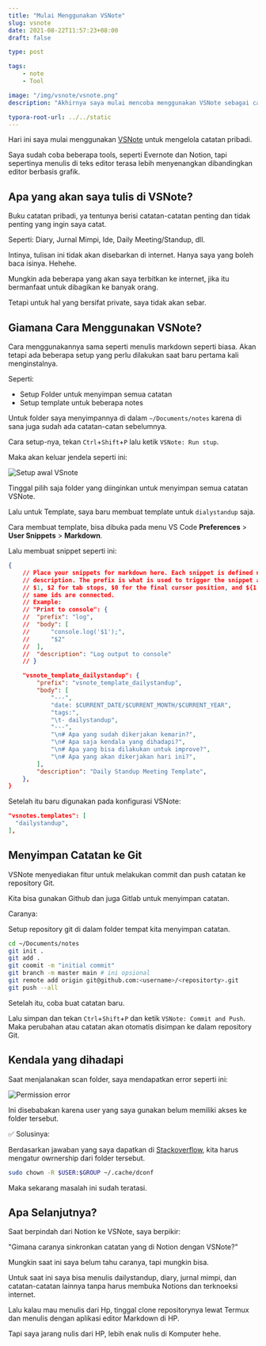 ```yaml
---
title: "Mulai Menggunakan VSNote"
slug: vsnote
date: 2021-08-22T11:57:23+08:00
draft: false

type: post

tags:
    - note
    - Tool

image: "/img/vsnote/vsnote.png"
description: "Akhirnya saya mulai mencoba menggunakan VSNote sebagai catatan pribadi"

typora-root-url: ../../static
---
```


Hari ini saya mulai menggunakan [VSNote](https://marketplace.visualstudio.com/items?itemName=patricklee.vsnotes) 
untuk mengelola catatan pribadi.

Saya sudah coba beberapa tools, seperti Evernote dan Notion, tapi sepertinya
menulis di teks editor terasa lebih menyenangkan dibandingkan editor berbasis
grafik.

## Apa yang akan saya tulis di VSNote?

Buku catatan pribadi, ya tentunya berisi catatan-catatan penting dan tidak penting
yang ingin saya catat.

Seperti: Diary, Jurnal Mimpi, Ide, Daily Meeting/Standup, dll.

Intinya, tulisan ini tidak akan disebarkan di internet. Hanya saya yang boleh
baca isinya. Hehehe.

Mungkin ada beberapa yang akan saya terbitkan ke internet,
jika itu bermanfaat untuk dibagikan ke banyak orang.

Tetapi untuk hal yang bersifat private, saya tidak akan sebar.

## Giamana Cara Menggunakan VSNote?

Cara menggunakannya sama seperti menulis markdown seperti biasa. Akan tetapi
ada beberapa setup yang perlu dilakukan saat baru pertama kali menginstalnya.

Seperti:

- Setup Folder untuk menyimpan semua catatan
- Setup template untuk beberapa notes

Untuk folder saya menyimpannya di dalam `~/Documents/notes` karena di sana juga
sudah ada catatan-catan sebelumnya.

Cara setup-nya, tekan `Ctrl`+`Shift`+`P` lalu ketik `VSNote: Run stup`.

Maka akan keluar jendela seperti ini:

![Setup awal VSnote](/img/vsnote/vsnote-setup.png)

Tinggal pilih saja folder yang diinginkan untuk menyimpan semua catatan VSNote.

Lalu untuk Template, saya baru membuat template untuk `dialystandup` saja.

Cara membuat template, bisa dibuka pada menu VS Code **Preferences** > **User Snippets** > **Markdown**.

Lalu membuat snippet seperti ini:

```json
{
	// Place your snippets for markdown here. Each snippet is defined under a snippet name and has a prefix, body and 
	// description. The prefix is what is used to trigger the snippet and the body will be expanded and inserted. Possible variables are:
	// $1, $2 for tab stops, $0 for the final cursor position, and ${1:label}, ${2:another} for placeholders. Placeholders with the 
	// same ids are connected.
	// Example:
	// "Print to console": {
	// 	"prefix": "log",
	// 	"body": [
	// 		"console.log('$1');",
	// 		"$2"
	// 	],
	// 	"description": "Log output to console"
	// }

	"vsnote_template_dailystandup": {
		"prefix": "vsnote_template_dailystandup",
		"body": [
			"---",
			"date: $CURRENT_DATE/$CURRENT_MONTH/$CURRENT_YEAR",
			"tags:",
			"\t- dailystandup",
			"---",
			"\n# Apa yang sudah dikerjakan kemarin?",
			"\n# Apa saja kendala yang dihadapi?",
			"\n# Apa yang bisa dilakukan untuk improve?",
			"\n# Apa yang akan dikerjakan hari ini?",
		],
		"description": "Daily Standup Meeting Template",
	},
}
```

Setelah itu baru digunakan pada konfigurasi VSNote:

```json
"vsnotes.templates": [
  "dailystandup",
],
```

## Menyimpan Catatan ke Git

VSNote menyediakan fitur untuk melakukan commit dan push catatan ke repository Git.

Kita bisa gunakan Github dan juga Gitlab untuk menyimpan catatan.

Caranya:

Setup repository git di dalam folder tempat kita menyimpan catatan.

```bash
cd ~/Documents/notes
git init .
git add .
git coomit -m "initial commit"
git branch -m master main # ini opsional
git remote add origin git@github.com:<username>/<repositorty>.git
git push --all
```

Setelah itu, coba buat catatan baru.

Lalu simpan dan tekan `Ctrl`+`Shift`+`P` dan ketik `VSNote: Commit and Push`.
Maka perubahan atau catatan akan otomatis disimpan ke dalam repository Git.

## Kendala yang dihadapi

Saat menjalanakan scan folder, saya mendapatkan error seperti ini:

![Permission error](/img/vsnote/permission-error.png)

Ini disebabakan karena user yang saya gunakan belum memiliki akses ke folder tersebut.

✅ Solusinya:

Berdasarkan jawaban yang saya dapatkan di [Stackoverflow](https://stackoverflow.com/a/49975558),
kita harus mengatur owrnership dari folder tersebut.

```bash
sudo chown -R $USER:$GROUP ~/.cache/dconf
```

Maka sekarang masalah ini sudah teratasi.

## Apa Selanjutnya?

Saat berpindah dari Notion ke VSNote, saya berpikir:

"Gimana caranya sinkronkan catatan yang di Notion dengan VSNote?"

Mungkin saat ini saya belum tahu caranya, tapi mungkin bisa.

Untuk saat ini saya bisa menulis dailystandup, diary, jurnal mimpi, dan
catatan-catatan lainnya tanpa harus membuka Notions dan terknoeksi internet.

Lalu kalau mau menulis dari Hp, tinggal clone repositorynya lewat Termux
dan menulis dengan aplikasi editor Markdown di HP.

Tapi saya jarang nulis dari HP, lebih enak nulis di Komputer hehe.